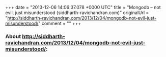 +++
date = "2013-12-06 14:06:37.078 +0000 UTC"
title = "Mongodb – not evil, just misunderstood (siddharth-ravichandran.com)"
originalUrl = "http://siddharth-ravichandran.com/2013/12/04/mongodb-not-evil-just-misunderstood/"
comment = ""
+++

### About http://siddharth-ravichandran.com/2013/12/04/mongodb-not-evil-just-misunderstood/:


